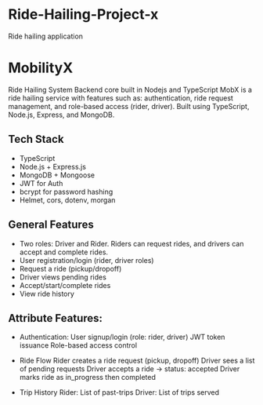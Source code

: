 # Ride-Hailing-Project-x
Ride hailing application

# MobilityX
Ride Hailing System Backend core built in Nodejs and TypeScript
MobX is a ride hailing service with features such as: authentication, ride request management, and role-based access (rider, driver). Built using TypeScript, Node.js, Express, and MongoDB.

## Tech Stack
- TypeScript
- Node.js + Express.js
- MongoDB + Mongoose
- JWT for Auth
- bcrypt for password hashing
- Helmet, cors, dotenv, morgan

## General Features
- Two roles: Driver and Rider. Riders can request rides, and drivers can accept and complete rides.
- User registration/login (rider, driver roles)
- Request a ride (pickup/dropoff)
- Driver views pending rides
- Accept/start/complete rides
- View ride history

## Attribute Features:
- Authentication: 
User signup/login (role: rider, driver)
JWT token issuance
Role-based access control

- Ride Flow
Rider creates a ride request (pickup, dropoff)
Driver sees a list of pending requests
Driver accepts a ride → status: accepted
Driver marks ride as in_progress then completed

- Trip History
Rider: List of past-trips
Driver: List of trips served

